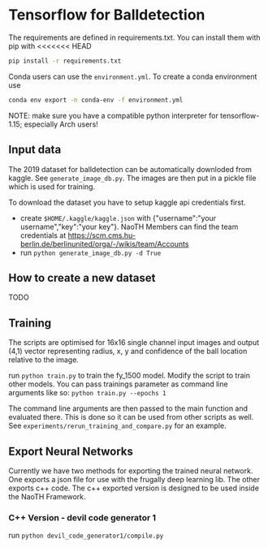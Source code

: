 # Tensorflow for Balldetection
The requirements are defined in requirements.txt. You can install them with pip with 
<<<<<<< HEAD

```sh
pip install -r requirements.txt
``` 

Conda users can use the `environment.yml`. To create a conda environment use 

```sh
conda env export -n conda-env -f environment.yml
```

NOTE: make sure you have a compatible python interpreter for tensorflow-1.15; especially Arch users!


## Input data
The 2019 dataset for balldetection can be automatically downloded from kaggle. See `generate_image_db.py`. The images are
then put in a pickle file which is used for training.

To download the dataset you have to setup kaggle api credentials first. 
 - create `$HOME/.kaggle/kaggle.json` with {"username":"your username","key":"your key"}. NaoTH Members
 can find the team credentials at https://scm.cms.hu-berlin.de/berlinunited/orga/-/wikis/team/Accounts
- run `python generate_image_db.py -d True`

## How to create a new dataset
TODO

## Training
The scripts are optimised for 16x16 single channel input images and output (4,1) vector representing
radius, x, y and confidence of the ball location relative to the image.

run `python train.py` to train the fy_1500 model. Modify the script to train other models. You can
pass trainings parameter as command line arguments like so:
`python train.py --epochs 1` 

The command line arguments are then passed to the main function and evaluated there. This is done 
so it can be used from other scripts as well. See `experiments/rerun_training_and_compare.py` for an
example.

## Export Neural Networks
Currently we have two methods for exporting the trained neural network. One exports a json file for 
use with the frugally deep learning lib. The other exports c++ code. The c++ exported version is
designed to be used inside the NaoTH Framework. 

### C++ Version - devil code generator 1
run `python devil_code_generator1/compile.py`
